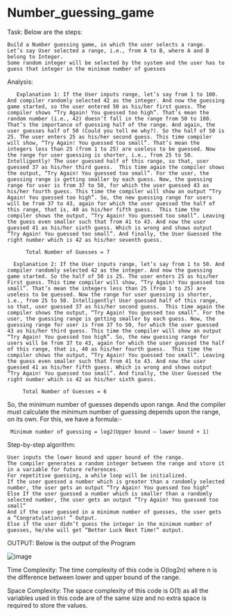 # Number_guessing_game
Task: Below are the steps:

    Build a Number guessing game, in which the user selects a range.
    Let’s say User selected a range, i.e., from A to B, where A and B belong to Integer.
    Some random integer will be selected by the system and the user has to guess that integer in the minimum number of guesses

Analysis:

       Explanation 1: If the User inputs range, let’s say from 1 to 100. And compiler randomly selected 42 as the integer. And now the guessing game started, so the user entered 50 as his/her first guess. The compiler shows “Try Again! You guessed too high”. That’s mean the random number (i.e., 42) doesn’t fall in the range from 50 to 100. That’s the importance of guessing half of the range. And again, the user guesses half of 50 (Could you tell me why?). So the half of 50 is 25. The user enters 25 as his/her second guess. This time compiler will show, “Try Again! You guessed too small”. That’s mean the integers less than 25 (from 1 to 25) are useless to be guessed. Now the range for user guessing is shorter, i.e., from 25 to 50. Intelligently! The user guessed half of this range, so that, user guessed 37 as his/her third guess.  This time again the compiler shows the output, “Try Again! You guessed too small”. For the user, the guessing range is getting smaller by each guess. Now, the guessing range for user is from 37 to 50, for which the user guessed 43 as his/her fourth guess. This time the compiler will show an output “Try Again! You guessed too high”. So, the new guessing range for users will be from 37 to 43, again for which the user guessed the half of this range, that is, 40 as his/her fifth guess.  This time the compiler shows the output, “Try Again! You guessed too small”. Leaving the guess even smaller such that from 41 to 43. And now the user guessed 41 as his/her sixth guess. Which is wrong and shows output “Try Again! You guessed too small”. And finally, the User Guessed the right number which is 42 as his/her seventh guess.

          Total Number of Guesses = 7
      
      Explanation 2: If the User inputs range, let’s say from 1 to 50. And compiler randomly selected 42 as the integer. And now the guessing game started. So the half of 50 is 25. The user enters 25 as his/her First guess. This time compiler will show, “Try Again! You guessed too small”. That’s mean the integers less than 25 (from 1 to 25) are useless to be guessed. Now the range for user guessing is shorter, i.e., from 25 to 50. Intelligently! User guessed half of this range, so that, user guessed 37 as his/her second guess.  This time again the compiler shows the output, “Try Again! You guessed too small”. For the user, the guessing range is getting smaller by each guess. Now, the guessing range for user is from 37 to 50, for which the user guessed 43 as his/her third guess. This time the compiler will show an output “Try Again! You guessed too high”. So, the new guessing range for users will be from 37 to 43, again for which the user guessed the half of this range, that is, 40 as his/her fourth guess.  This time the compiler shows the output, “Try Again! You guessed too small”. Leaving the guess even smaller such that from 41 to 43. And now the user guessed 41 as his/her fifth guess. Which is wrong and shows output “Try Again! You guessed too small”. And finally, the User Guessed the right number which is 42 as his/her sixth guess.

         Total Number of Guesses = 6

So, the minimum number of guesses depends upon range. And the compiler must calculate the minimum number of guessing depends upon the range, on its own. For this, we have a formula:-

     Minimum number of guessing = log2(Upper bound – lower bound + 1)
  
Step-by-step algorithm:

    User inputs the lower bound and upper bound of the range.
    The compiler generates a random integer between the range and store it in a variable for future references.
    For repetitive guessing, a while loop will be initialized.
    If the user guessed a number which is greater than a randomly selected number, the user gets an output “Try Again! You guessed too high“
    Else If the user guessed a number which is smaller than a randomly selected number, the user gets an output “Try Again! You guessed too small”
    And if the user guessed in a minimum number of guesses, the user gets a “Congratulations! ” Output.
    Else if the user didn’t guess the integer in the minimum number of guesses, he/she will get “Better Luck Next Time!” output.

OUTPUT: Below is the output of the Program

![image](https://github.com/user-attachments/assets/97b7c41f-f251-4604-8531-de7a556e68cf)

Time Complexity: 
The time complexity of this code is O(log2n) where n is the difference between lower and upper bound of the range.

Space Complexity: 
The space complexity of this code is O(1) as all the variables used in this code are of the same size and no extra space is required to store the values.
